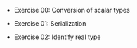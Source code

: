 - Exercise 00: Conversion of scalar types

- Exercise 01: Serialization

- Exercise 02: Identify real type
